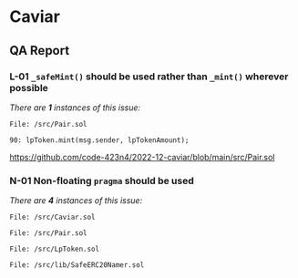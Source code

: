 # Caviar

## QA Report

### L-01 `_safeMint()` should be used rather than `_mint()` wherever possible

_There are **1** instances of this issue:_

```solidity
File: /src/Pair.sol

90: lpToken.mint(msg.sender, lpTokenAmount);
```

https://github.com/code-423n4/2022-12-caviar/blob/main/src/Pair.sol

### N-01 Non-floating `pragma` should be used

_There are **4** instances of this issue:_

```solidity
File: /src/Caviar.sol

File: /src/Pair.sol

File: /src/LpToken.sol

File: /src/lib/SafeERC20Namer.sol
```
